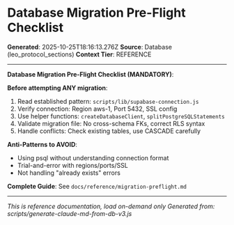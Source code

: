 # Database Migration Pre-Flight Checklist

**Generated**: 2025-10-25T18:16:13.276Z
**Source**: Database (leo_protocol_sections)
**Context Tier**: REFERENCE

---

**Database Migration Pre-Flight Checklist (MANDATORY)**:

**Before attempting ANY migration**:
1. Read established pattern: `scripts/lib/supabase-connection.js`
2. Verify connection: Region aws-1, Port 5432, SSL config
3. Use helper functions: `createDatabaseClient`, `splitPostgreSQLStatements`
4. Validate migration file: No cross-schema FKs, correct RLS syntax
5. Handle conflicts: Check existing tables, use CASCADE carefully

**Anti-Patterns to AVOID**:
- Using psql without understanding connection format
- Trial-and-error with regions/ports/SSL
- Not handling "already exists" errors

**Complete Guide**: See `docs/reference/migration-preflight.md`

---

*This is reference documentation, load on-demand only*
*Generated from: scripts/generate-claude-md-from-db-v3.js*
